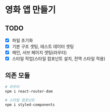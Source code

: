 # 영화 앱 만들기

## TODO

- [x] 파일 초기화
- [x] 기본 구조 셋팅, 테스트 데이터 셋팅
- [x] 메인, 서브 페이지 셋팅(라우터)
- [x] 스타일 작업(스타일 컴포넌트 설치, 전역 스타일 적용)

## 의존 모듈

```bash
# 라우터
npm i react-router-dom

# 스타일 컴포넌트
npm i styled-components
```
